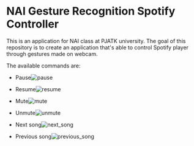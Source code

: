 # NAI Gesture Recognition Spotify Controller

This is an application for NAI class at PJATK university. 
The goal of this repository is to create an application that's able to control Spotify player through gestures made on webcam. 

The available commands are: 
- Pause![pause](https://github.com/BigMurloc/nai-gesture-recognition/assets/57963469/a532a787-fef7-4993-a104-38687ca793fb)

- Resume![resume](https://github.com/BigMurloc/nai-gesture-recognition/assets/57963469/eccafe83-e4f4-43a7-9ac1-24a725a468e1)

- Mute![mute](https://github.com/BigMurloc/nai-gesture-recognition/assets/57963469/22692bea-028f-4546-b7f8-99799f1a8a67)

- Unmute![unmute](https://github.com/BigMurloc/nai-gesture-recognition/assets/57963469/10b06038-02b2-4d48-bff3-99b5fccf2686)

- Next song![next_song](https://github.com/BigMurloc/nai-gesture-recognition/assets/57963469/c8d17353-0a23-42f0-8856-2577f25b7f82)

- Previous song![previous_song](https://github.com/BigMurloc/nai-gesture-recognition/assets/57963469/56d2c2d4-0293-42f5-8417-28dc4899ca99)

